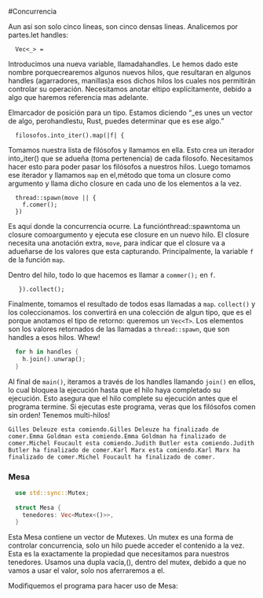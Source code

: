 #Concurrencia

Aun así son solo cinco lineas, son cinco densas lineas. Analicemos por partes.let handles: 

```
  Vec<_> =
```

Introducimos una nueva variable, llamadahandles. Le hemos dado este nombre porquecrearemos algunos nuevos hilos, que resultaran en algunos handles (agarradores, manillas)a esos dichos hilos los cuales nos permitirán controlar su operación. Necesitamos anotar eltipo explícitamente, debido a algo que haremos referencia mas adelante. 

Elmarcador de posición para un tipo. Estamos diciendo “_es unes un vector de algo, perohandlestu, Rust, puedes determinar que es ese algo.”

```
  filosofos.into_iter().map(|f| {
```

Tomamos nuestra lista de filósofos y llamamos en ella. Esto crea un iterador into_iter() que se adueña (toma pertenencia) de cada filosofo. Necesitamos hacer esto para poder pasar los filósofos a nuestros hilos. Luego tomamos ese iterador y llamamos `map` en el,método que toma un closure como argumento y llama dicho closure en cada uno de los elementos a la vez.

```
  thread::spawn(move || {
    f.comer();
  })
```

Es aquí donde la concurrencia ocurre. La funciónthread::spawntoma un closure comoargumento y ejecuta ese closure en un nuevo hilo. El closure necesita una anotación extra, `move`, para indicar que el closure va a adueñarse de los valores que esta capturando. Principalmente, la variable `f` de la función `map`. 

Dentro del hilo, todo lo que hacemos es llamar a `commer();` en `f`.

```
   }).collect();
```

Finalmente, tomamos el resultado de todos esas llamadas a `map`. `collect()` y los coleccionamos. los convertirá en una colección de algun tipo, que es el porque anotamos el tipo de retorno: queremos un `Vec<T>`. Los elementos son los valores retornados de las llamadas a `thread::spawn`, que son handles a esos hilos. Whew!

```rust
  for h in handles {
    h.join().unwrap();
  }
```

Al final de `main()`, iteramos a través de los handles llamando `join()` en ellos, lo cual bloquea la ejecución hasta que el hilo haya completado su ejecución. Esto asegura que el hilo complete su ejecución antes que el programa termine. Si ejecutas este programa, veras que los filósofos comen sin orden! Tenemos multi-hilos!

```
Gilles Deleuze esta comiendo.Gilles Deleuze ha finalizado de comer.Emma Goldman esta comiendo.Emma Goldman ha finalizado de comer.Michel Foucault esta comiendo.Judith Butler esta comiendo.Judith Butler ha finalizado de comer.Karl Marx esta comiendo.Karl Marx ha finalizado de comer.Michel Foucault ha finalizado de comer.
```

### Mesa
```rust
  use std::sync::Mutex;
  
  struct Mesa {
    tenedores: Vec<Mutex<()>>,
  }
```

Esta Mesa contiene un vector de Mutexes. Un mutex es una forma de controlar concurrencia, solo un hilo puede acceder el contenido a la vez. Esta es la exactamente la propiedad que necesitamos para nuestros tenedores. Usamos una dupla vacía,(), dentro del mutex, debido a que no vamos a usar el valor, solo nos aferraremos a el.

Modifiquemos el programa para hacer uso de Mesa:

